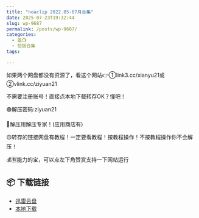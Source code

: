```yaml
---
title: "noaclip 2022.05-07月合集"
date: 2025-07-23T19:32:44
slug: wp-9687
permalink: /posts/wp-9687/
categories:
  - 盖📺
  - 恰饭合集
tags:

---
```


如果两个网盘都没有资源了，看这个网站👉①link3.cc/xianyu21或②vlink.cc/ziyuan21

不需要注册账号！直接点本地下载转存OK？懂吧！

🟢解压密码:ziyuan21

🔵解压用解压专家！(应用商店有)

🟡转存的链接网盘有教程！一定要看教程！按教程操作！不按教程操作你不会解压！

💰🈶能力的宝，可以点左下角赞赏支持一下网站运行

## 📦 下载链接
- [迅雷云盘](https://blziyuan21.com/pay-download/9687?key=f9326f8b26&down_id=0)
- [本地下载](https://blziyuan21.com/pay-download/9687?key=f9326f8b26&down_id=1)

